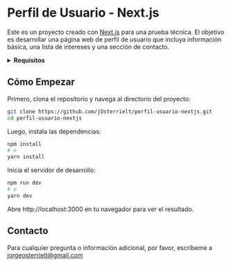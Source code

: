 # Perfil de Usuario - Next.js

Este es un proyecto creado con [Next.js](https://nextjs.org/) para una prueba técnica. El objetivo es desarrollar una página web de perfil de usuario que incluya información básica, una lista de intereses y una sección de contacto.

<details>
  <summary><strong>Requisitos</strong></summary>

  ### HTML y CSS

  - Maquetar una página web que incluya:
    - Una cabecera con el nombre del usuario y una imagen de perfil.
    - Una sección de "Sobre mí" con una breve descripción del usuario.
    - Una lista de intereses del usuario.
    - Un formulario de contacto con campos para nombre, email y mensaje.
  - Utilizar CSS (sin frameworks como Bootstrap) para estilizar la página. Debe ser responsiva y verse bien en dispositivos móviles y de escritorio.

  ### React y Next.js 14

  - Crear la estructura del proyecto con Next.js 14.
  - Implementar los componentes necesarios para cada sección de la página (por ejemplo, Header, About, Interests, ContactForm).
  - Implementar el formulario de contacto con validación básica y mostrar un mensaje de éxito al enviar (no es necesario manejar envíos reales).

  ### Extras (Plus)

  - Utilizar CSS Modules para el manejo de estilos.
  - Agregar animaciones o transiciones suaves para mejorar la experiencia del usuario.
  - Incluir tests básicos con Jest o Testing Library.

</details>

## Cómo Empezar

Primero, clona el repositorio y navega al directorio del proyecto:

```bash
git clone https://github.com/jOsterrielt/perfil-usuario-nextjs.git
cd perfil-usuario-nextjs
```
Luego, instala las dependencias:

```bash
npm install
# o
yarn install
```
Inicia el servidor de desarrollo: 
```bash
npm run dev
# o
yarn dev
```
Abre http://localhost:3000 en tu navegador para ver el resultado.

## Contacto
Para cualquier pregunta o información adicional, por favor, escribeme a jorgeosterrielt@gmail.com
